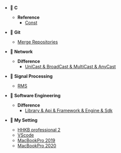 <!-- docs/_sidebar.md -->

- 📂 **C**
  - **Reference**
    - [Const](/C/Reference-Const.md)

- 📂 **Git**
  - [Merge Repositories](/Git/Merge-repositories-in-git.md)
 
- 📂 **Network**
  - **Difference**
    - [UniCast & BroadCast & MultiCast & AnyCast](/Network/Difference-UniCast_BroadCast_MultiCast_AnyCast.md)

- 📂 **Signal Processing**
	- [RMS](/SignalProcessing/Reference-RMS_RootMeanSquare.md)

- 📂 **Software Engineering**
  - **Difference**
    - [Library & Api & Framework & Engine & Sdk](/SoftwareEngineering/Difference-Library_Api_Framework_Engine_Sdk.md)

- 📂 **My Setting**
  - [HHKB professional 2](/MySetting/Setting-HHKB_DipSwitch.md)
  - [VScode](/MySetting/Setting-VScode.md)
  - [MacBookPro 2019](/MySetting/Setting-2019_MacBookPro.md)
  - [MacBookPro 2020](/MySetting/Setting-2020_MacBookPro.md)
